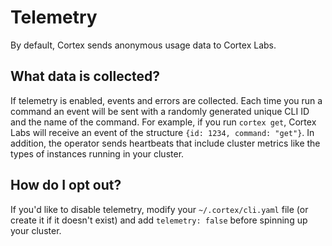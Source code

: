 # Telemetry

By default, Cortex sends anonymous usage data to Cortex Labs.

## What data is collected?

If telemetry is enabled, events and errors are collected. Each time you run a command an event will be sent with a randomly generated unique CLI ID and the name of the command. For example, if you run `cortex get`, Cortex Labs will receive an event of the structure `{id: 1234, command: "get"}`. In addition, the operator sends heartbeats that include cluster metrics like the types of instances running in your cluster.

## How do I opt out?

If you'd like to disable telemetry, modify your `~/.cortex/cli.yaml` file \(or create it if it doesn't exist\) and add `telemetry: false` before spinning up your cluster.

